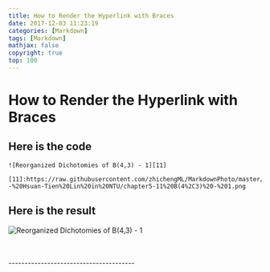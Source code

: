 ```yaml
---
title: How to Render the Hyperlink with Braces
date: 2017-12-03 11:23:19
categories: [Markdown]
tags: [Markdown]
mathjax: false
copyright: true
top: 100
---
```


# How to Render the Hyperlink with Braces

## Here is the code

```
![Reorganized Dichotomies of B(4,3) - 1][11]

[11]:https://raw.githubusercontent.com/zhichengML/MarkdownPhoto/master/MachineLearning/Machine%20Learning%20Foundation%20--%20Hsuan-Tien%20Lin%20in%20NTU/chapter5-11%20B(4%2C3)%20-%201.png
```


## Here is the result

![Reorganized Dichotomies of B(4,3) - 1][11]

[11]:https://raw.githubusercontent.com/zhichengML/MarkdownPhoto/master/MachineLearning/Machine%20Learning%20Foundation%20--%20Hsuan-Tien%20Lin%20in%20NTU/chapter5-11%20B(4%2C3)%20-%201.png


<br>
<br>
---------------------------------------